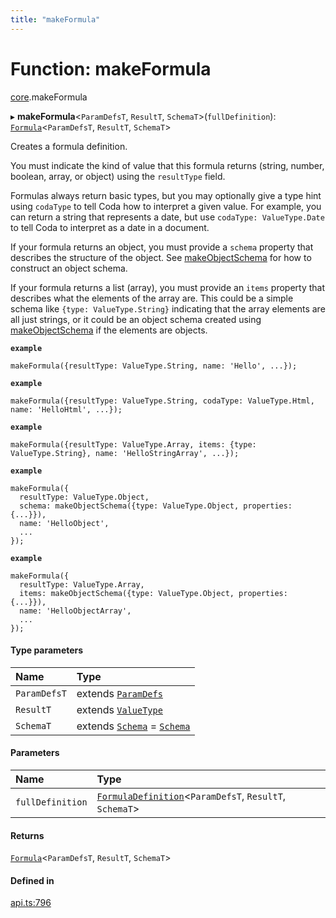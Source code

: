 ```yaml
---
title: "makeFormula"
---
```

# Function: makeFormula

[core](../modules/core.md).makeFormula

▸ **makeFormula**<`ParamDefsT`, `ResultT`, `SchemaT`\>(`fullDefinition`): [`Formula`](../types/core.Formula.md)<`ParamDefsT`, `ResultT`, `SchemaT`\>

Creates a formula definition.

You must indicate the kind of value that this formula returns (string, number, boolean, array, or object)
using the `resultType` field.

Formulas always return basic types, but you may optionally give a type hint using
`codaType` to tell Coda how to interpret a given value. For example, you can return
a string that represents a date, but use `codaType: ValueType.Date` to tell Coda
to interpret as a date in a document.

If your formula returns an object, you must provide a `schema` property that describes
the structure of the object. See [makeObjectSchema](core.makeObjectSchema.md) for how to construct an object schema.

If your formula returns a list (array), you must provide an `items` property that describes
what the elements of the array are. This could be a simple schema like `{type: ValueType.String}`
indicating that the array elements are all just strings, or it could be an object schema
created using [makeObjectSchema](core.makeObjectSchema.md) if the elements are objects.

**`example`**
```
makeFormula({resultType: ValueType.String, name: 'Hello', ...});
```

**`example`**
```
makeFormula({resultType: ValueType.String, codaType: ValueType.Html, name: 'HelloHtml', ...});
```

**`example`**
```
makeFormula({resultType: ValueType.Array, items: {type: ValueType.String}, name: 'HelloStringArray', ...});
```

**`example`**
```
makeFormula({
  resultType: ValueType.Object,
  schema: makeObjectSchema({type: ValueType.Object, properties: {...}}),
  name: 'HelloObject',
  ...
});
```

**`example`**
```
makeFormula({
  resultType: ValueType.Array,
  items: makeObjectSchema({type: ValueType.Object, properties: {...}}),
  name: 'HelloObjectArray',
  ...
});
```

#### Type parameters

| Name | Type |
| :------ | :------ |
| `ParamDefsT` | extends [`ParamDefs`](../types/core.ParamDefs.md) |
| `ResultT` | extends [`ValueType`](../enums/core.ValueType.md) |
| `SchemaT` | extends [`Schema`](../types/core.Schema.md) = [`Schema`](../types/core.Schema.md) |

#### Parameters

| Name | Type |
| :------ | :------ |
| `fullDefinition` | [`FormulaDefinition`](../types/core.FormulaDefinition.md)<`ParamDefsT`, `ResultT`, `SchemaT`\> |

#### Returns

[`Formula`](../types/core.Formula.md)<`ParamDefsT`, `ResultT`, `SchemaT`\>

#### Defined in

[api.ts:796](https://github.com/coda/packs-sdk/blob/main/api.ts#L796)
